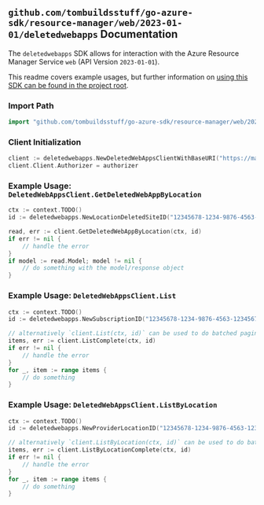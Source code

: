 
## `github.com/tombuildsstuff/go-azure-sdk/resource-manager/web/2023-01-01/deletedwebapps` Documentation

The `deletedwebapps` SDK allows for interaction with the Azure Resource Manager Service `web` (API Version `2023-01-01`).

This readme covers example usages, but further information on [using this SDK can be found in the project root](https://github.com/tombuildsstuff/go-azure-sdk/tree/main/docs).

### Import Path

```go
import "github.com/tombuildsstuff/go-azure-sdk/resource-manager/web/2023-01-01/deletedwebapps"
```


### Client Initialization

```go
client := deletedwebapps.NewDeletedWebAppsClientWithBaseURI("https://management.azure.com")
client.Client.Authorizer = authorizer
```


### Example Usage: `DeletedWebAppsClient.GetDeletedWebAppByLocation`

```go
ctx := context.TODO()
id := deletedwebapps.NewLocationDeletedSiteID("12345678-1234-9876-4563-123456789012", "locationValue", "deletedSiteIdValue")

read, err := client.GetDeletedWebAppByLocation(ctx, id)
if err != nil {
	// handle the error
}
if model := read.Model; model != nil {
	// do something with the model/response object
}
```


### Example Usage: `DeletedWebAppsClient.List`

```go
ctx := context.TODO()
id := deletedwebapps.NewSubscriptionID("12345678-1234-9876-4563-123456789012")

// alternatively `client.List(ctx, id)` can be used to do batched pagination
items, err := client.ListComplete(ctx, id)
if err != nil {
	// handle the error
}
for _, item := range items {
	// do something
}
```


### Example Usage: `DeletedWebAppsClient.ListByLocation`

```go
ctx := context.TODO()
id := deletedwebapps.NewProviderLocationID("12345678-1234-9876-4563-123456789012", "locationValue")

// alternatively `client.ListByLocation(ctx, id)` can be used to do batched pagination
items, err := client.ListByLocationComplete(ctx, id)
if err != nil {
	// handle the error
}
for _, item := range items {
	// do something
}
```
